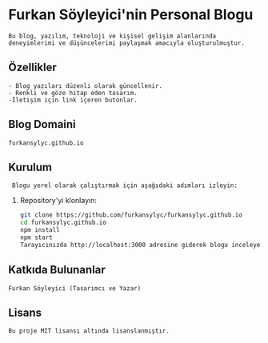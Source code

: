 # Furkan Söyleyici'nin Personal Blogu

    Bu blog, yazılım, teknoloji ve kişisel gelişim alanlarında deneyimlerimi ve düşüncelerimi paylaşmak amacıyla oluşturulmuştur. 

## Özellikler
    - Blog yazıları düzenli olarak güncellenir.
    - Renkli ve göze hitap eden tasarım.
    -İletişim için link içeren butonlar.

## Blog Domaini
    furkansylyc.github.io

## Kurulum
     Blogu yerel olarak çalıştırmak için aşağıdaki adımları izleyin:

1. Repository'yi klonlayın:
    ```bash
   git clone https://github.com/furkansylyc/furkansylyc.github.io
   cd furkansylyc.github.io
   npm install
   npm start
   Tarayıcınızda http://localhost:3000 adresine giderek blogu inceleyebilirsiniz.

## Katkıda Bulunanlar
    Furkan Söyleyici (Tasarımcı ve Yazar)

## Lisans
    Bu proje MIT lisansı altında lisanslanmıştır.
